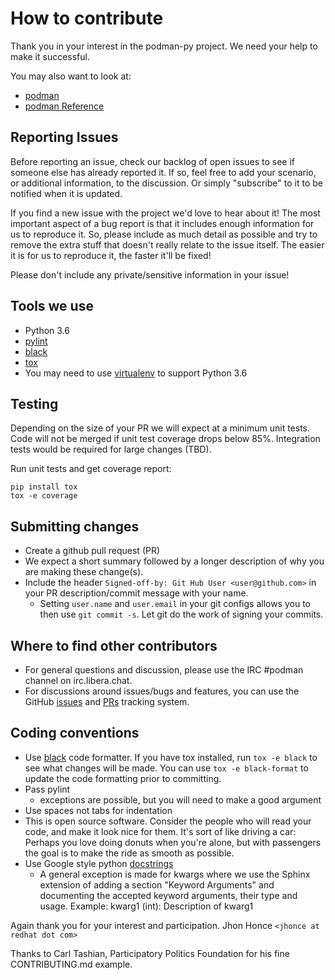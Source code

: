 # How to contribute

Thank you in your interest in the podman-py project.  We need your help to make
it successful.

You may also want to look at:

- [podman](https://github.com/containers/podman)
- [podman Reference](https://podman.readthedocs.io/en/latest/Reference.html)

## Reporting Issues

Before reporting an issue, check our backlog of open issues to see if someone
else has already reported it. If so, feel free to add your scenario, or
additional information, to the discussion. Or simply "subscribe" to it to be
notified when it is updated.

If you find a new issue with the project we'd love to hear about it! The most
important aspect of a bug report is that it includes enough information for us
to reproduce it. So, please include as much detail as possible and try to
remove the extra stuff that doesn't really relate to the issue itself. The
easier it is for us to reproduce it, the faster it'll be fixed!

Please don't include any private/sensitive information in your issue!

## Tools we use

- Python 3.6
- [pylint](https://www.pylint.org/)
- [black](https://github.com/psf/black)
- [tox](https://tox.readthedocs.io/en/latest/)
- You may need to use [virtualenv](https://virtualenv.pypa.io/en/latest/) to
  support Python 3.6

## Testing

Depending on the size of your PR we will expect at a minimum unit tests.
Code will not be merged if unit test coverage drops below 85%.
Integration tests would be required for large changes (TBD).

Run unit tests and get coverage report:

```
pip install tox
tox -e coverage
```

## Submitting changes

- Create a github pull request (PR)
- We expect a short summary followed by a longer description of why you are
  making these change(s).
- Include the header `Signed-off-by: Git Hub User <user@github.com>` in your PR
  description/commit message with your name.
  - Setting `user.name` and `user.email` in your git configs allows you to then
    use `git commit -s`. Let git do the work of signing your commits.

## Where to find other contributors

- For general questions and discussion, please use the IRC #podman channel on
  irc.libera.chat.
- For discussions around issues/bugs and features, you can use the
  GitHub [issues](https://github.com/containers/podman-py/issues) and
  [PRs](https://github.com/containers/podman-py/pulls) tracking system.

## Coding conventions

- Use [black](https://github.com/psf/black) code formatter. If you have tox
  installed, run `tox -e black` to see what changes will be made. You can use
  `tox -e black-format` to update the code formatting prior to committing.
- Pass pylint
  - exceptions are possible, but you will need to make a good argument
- Use spaces not tabs for indentation
- This is open source software. Consider the people who will read your code,
  and make it look nice for them. It's sort of like driving a car: Perhaps
  you love doing donuts when you're alone, but with passengers the goal is to
  make the ride as smooth as possible.
- Use Google style python [docstrings](https://google.github.io/styleguide/pyguide.html#38-comments-and-docstrings)
    - A general exception is made for kwargs where we use the Sphinx extension of adding a section
      "Keyword Arguments" and documenting the accepted keyword arguments, their type and usage.
      Example: kwarg1 (int): Description of kwarg1

Again thank you for your interest and participation.
Jhon Honce `<jhonce at redhat dot com>`

Thanks to Carl Tashian, Participatory Politics Foundation for his fine
CONTRIBUTING.md example.
